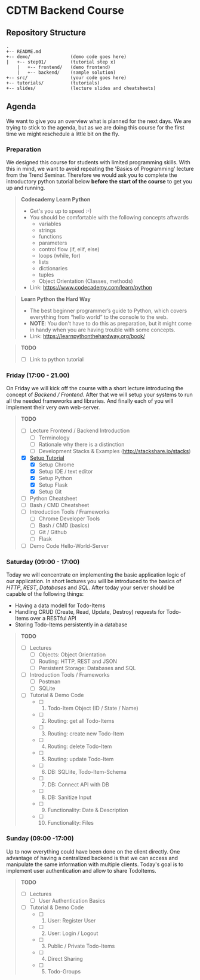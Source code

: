 # CDTM Backend Course

## Repository Structure
```
. 
+-- README.md 
+-- demo/               (demo code goes here)
|   +-- step01/         (tutorial step x)
    |   +-- frontend/   (demo frontend)
    |   +-- backend/    (sample solution)
+-- src/                (your code goes here)
+-- tutorials/          (tutorials)
+-- slides/             (lecture slides and cheatsheets)
```

## Agenda
We want to give you an overview what is planned for the next days. We are trying to stick to the agenda, but as we are doing this course for the first time we might reschedule a little bit on the fly.

### Preparation
We designed this course for students with limited programming skills. With this in mind, we want to avoid repeating the 'Basics of Programming' lecture from the Trend Seminar. Therefore we would ask you to complete the introductory python tutorial below **before the start of the course** to get you up and running.

> **Codecademy Learn Python** 
> * Get's you up to speed :-)
> * You should be comfortable with the following concepts aftwards 
>     * variables 
>     * strings 
>     * functions 
>     * parameters 
>     * control flow (if, elif, else) 
>     * loops (while, for)
>     * lists  
>     * dictionaries
>     * tuples 
>     * Object Orientation (Classes, methods) 
> * Link: https://www.codecademy.com/learn/python

> **Learn Python the Hard Way** 
> * The best beginner programmer’s guide to Python, which covers everything from “hello world” to the console to the web.
> * **NOTE**: You don't have to do this as preparation, but it might come in handy when you are having trouble with some concepts.
> * Link: https://learnpythonthehardway.org/book/


> **TODO** 
> - [ ] Link to python tutorial

### Friday (17:00 - 21.00)
On Friday we will kick off the course with a short lecture introducing the concept of *Backend / Frontend*. After that we will setup your systems to run all the needed frameworks and libraries. And finally each of you will implement their very own web-server.

> **TODO** 
> - [ ] Lecture Frontend / Backend Introduction
>   - [ ] Terminology
>   - [ ] Rationale why there is a distinction
>   - [ ] Development Stacks & Examples (http://stackshare.io/stacks) 
> - [X] [Setup Tutorial](./tutorial/0-Setup.md "Install all the things!")
>   - [X] Setup Chrome
>   - [X] Setup IDE / text editor
>   - [X] Setup Python
>   - [X] Setup Flask
>   - [X] Setup Git
> - [ ] Python Cheatsheet
> - [ ] Bash / CMD Cheatsheet
> - [ ] Introduction Tools / Frameworks
>   - [ ] Chrome Developer Tools  
>   - [ ] Bash / CMD (basics)
>   - [ ] Git / Github
>   - [ ] Flask
> - [ ] Demo Code Hello-World-Server

### Saturday (09:00 - 17:00)
Today we will concentrate on implementing the basic application logic of our application. In short lectures you will be introduced to the basics of *HTTP*, *REST*, *Databases* and *SQL*.
After today your server should be capable of the following things:
* Having a data modell for Todo-Items
* Handling CRUD (Create, Read, Update, Destroy) requests for Todo-Items over a RESTful API
* Storing Todo-Items persistently in a database

> **TODO** 
> - [ ] Lectures
>   - [ ] Objects: Object Orientation 
>   - [ ] Routing: HTTP, REST and JSON
>   - [ ] Persistent Storage: Databases and SQL
> - [ ] Introduction Tools / Frameworks
>   - [ ] Postman
>   - [ ] SQLite
> - [ ] Tutorial & Demo Code  
>   - [ ] 1. Todo-Item Object (ID / State / Name)
>   - [ ] 2. Routing: get all Todo-Items
>   - [ ] 3. Routing: create new Todo-Item
>   - [ ] 4. Routing: delete Todo-Item
>   - [ ] 5. Routing: update Todo-Item
>   - [ ] 6. DB: SQLlite, Todo-Item-Schema
>   - [ ] 7. DB: Connect API with DB
>   - [ ] 8. DB: Sanitize Input
>   - [ ] 9. Functionality: Date & Description
>   - [ ] 10. Functionality: Files


### Sunday (09:00 -17:00)
Up to now everything could have been done on the client directly. One advantage of having a centralized backend is that we can access and manipulate the same information with multiple clients. Today's goal is to implement user authentication and allow to share TodoItems.

> **TODO** 
> - [ ] Lectures
>   - [ ] User Authentication Basics
> - [ ] Tutorial & Demo Code  
>   - [ ] 1. User: Register User
>   - [ ] 2. User: Login / Logout
>   - [ ] 3. Public / Private Todo-Items
>   - [ ] 4. Direct Sharing
>   - [ ] 5. Todo-Groups
